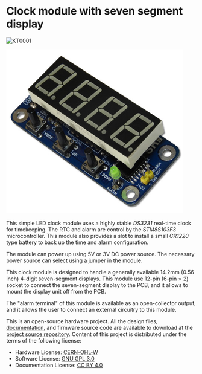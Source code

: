 # Clock module with seven segment display
![KT0001](https://img.shields.io/badge/ID-KT0001-orange)

![Front view of the clock module](https://raw.githubusercontent.com/srikit/ssd-clock-module/main/resources/images/ssd-clock-module-front-small.jpg)

This simple LED clock module uses a highly stable *DS3231* real-time clock for timekeeping. The RTC and alarm are control by the *STM8S103F3* microcontroller. This module also provides a slot to install a small *CR1220* type battery to back up the time and alarm configuration. 

The module can power up using 5V or 3V DC power source. The necessary power source can select using a jumper in the module.

This clock module is designed to handle a generally available 14.2mm (0.56 inch) 4-digit seven-segment displays. This module use 12-pin (6-pin × 2) socket to connect the seven-segment display to the PCB, and it allows to mount the display unit off from the PCB.

The "alarm terminal" of this module is available as an open-collector output, and it allows the user to connect an external circuitry to this module.

This is an open-source hardware project. All the design files, [documentation](https://github.com/srikit/ssd-clock-module/wiki), and firmware source code are available to download at the [project source repository](https://github.com/srikit/ssd-clock-module). Content of this project is distributed under the terms of the following license:

* Hardware License: [CERN-OHL-W](https://opensource.org/CERN-OHL-W)
* Software License: [GNU GPL 3.0](https://github.com/srikit/ssd-clock-module/blob/main/LICENSE)
* Documentation License: [CC BY 4.0](https://creativecommons.org/licenses/by/4.0)
